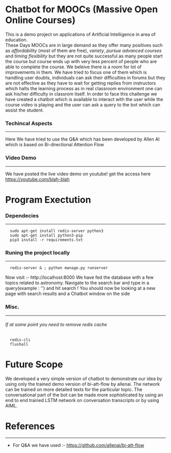 # Chatbot for MOOCs (Massive Open Online Courses)
This is a demo project on applications of Artificial Intelligence in area of education. <br> 
These Days MOOCs are in large demand as they offer many positives such as <i>affordability</i> (most of them are free), <i>variety</i>, <i>pursue advanced courses</i> and <i>timing flexibility</i> but they are not quite successful as many people start the course but course ends up with very less percent of people who are able to complete the course. We beleive there is a room for lot of improvements in them. We have tried to focus one of them which is handling user doubts, individuals can ask their difficulties in forums but they are not effective as they have to wait for getting replies from instructors which halts the learning process as in real classroom environment one can ask his/her difficulty in classrom itself. In order to face this challenge we have created a chatbot which is available to interact with the user while the course video is playing and the user can ask a query to the bot which can assist the student.


### Techincal Aspects
---
Here We have tried to use the Q&A which has been developed by Allen AI which is based on Bi-directional Attention Flow
### Video Demo
---
We have posted the live video demo on youtube! get the access here
https://youtube.com/blah-blah

# Program Exectution
### Dependecies
---
```
  sudo apt-get install redis-server python3
  sudo apt-get install python3-pip
  pip3 install -r requirements.txt
```

### Runing the project locally
---
```
  redis-server & ; python manage.py runserver
```
Now visit :- http://localhost:8000
We have fed the database with a few topics related to astronomy. Navigate to the search bar and type in a query(example : '') and hit search ! You should now be looking at a new page with search results and a Chatbot window on the side
### Misc.
---
###### If at some point you need to remove redis cache
```
  redis-cli
  flushall
```

# Future Scope
We developed a very simple version of chatbot to demonstrate our idea by using only the trained demo version of bi-att-flow by allenai. The network can be trained on more detailed texts for the particular topic. The conversational part of the bot can be made more sophisticated by using an end to end trained LSTM network on conversation transcripts or by using AIML.

# References
---
* For Q&A we have used :- https://github.com/allenai/bi-att-flow

